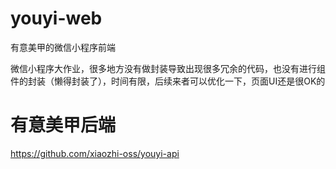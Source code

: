 # youyi-web
有意美甲的微信小程序前端

微信小程序大作业，很多地方没有做封装导致出现很多冗余的代码，也没有进行组件的封装（懒得封装了），时间有限，后续来者可以优化一下，页面UI还是很OK的

# 有意美甲后端
https://github.com/xiaozhi-oss/youyi-api

